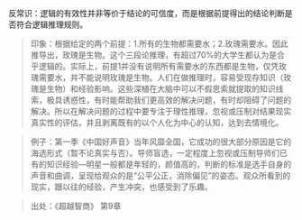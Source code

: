 反常识：逻辑的有效性并非等价于结论的可信度，而是根据前提得出的结论判断是否符合逻辑推理规则。

>印象：根据给定的两个前提：1.所有的生物都需要水；2.玫瑰需要水。因此推导出，玫瑰是生物。这个三段论推理，有超过70%的大学生都认为是合乎逻辑的。实际上，前提1并没有说明所有需要水的东西都是生物，仅凭玫瑰需要水，并不能说明玫瑰是生物。人们在做推理时，容易受现存知识（玫瑰是生物）和经验影响。这些深植在大脑中可以不假思索就提取的知识线索，极具诱惑性，有时能帮助我们更高效的解决问题，有时却阻碍了问题的解决。所以在解决问题的过程中要专注于理性推理，忽视或压制对结果现实真实性的评估，并且剥离既有的以个人化为中心的认知，达到去情境化。

>例子：第一季《中国好声音》当年风靡全国，它成功的很大部分原因是它的海选形式（暂不论真实与否）。导师盲选，一定程度上忽视或压制导师们已有的知识经验—明星一般都是年轻的，颜值高的，判断的标准是选手自身的声音和曲调，呈现给观众的是“公平公正，消除偏见”的姿态。观众所看到的现实，跟以往的经验，产生冲突，也感受到了乐趣。

>出处：《超越智商》 第9章